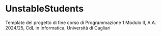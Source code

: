 # UnstableStudents
Template del progetto di fine corso di Programmazione 1 Modulo II, A.A. 2024/25, CdL in Informatica, Università di Cagliari
